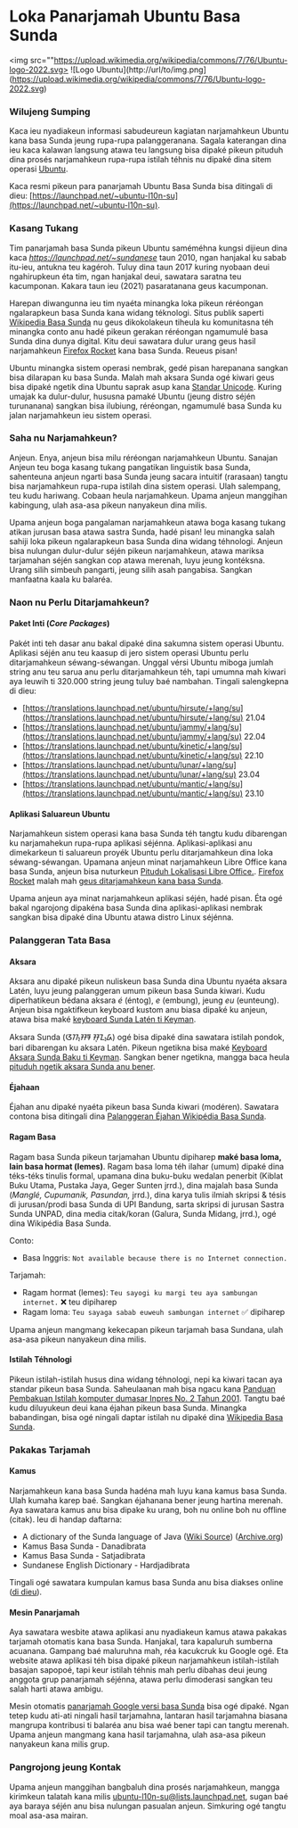 # Loka Panarjamah Ubuntu Basa Sunda
<img src=""https://upload.wikimedia.org/wikipedia/commons/7/76/Ubuntu-logo-2022.svg>
![Logo Ubuntu](http://url/to/img.png](https://upload.wikimedia.org/wikipedia/commons/7/76/Ubuntu-logo-2022.svg)

### Wilujeng Sumping
Kaca ieu nyadiakeun informasi sabudeureun kagiatan narjamahkeun Ubuntu kana basa Sunda jeung rupa-rupa palanggeranana. Sagala katerangan dina ieu kaca kalawan langsung atawa teu langsung bisa dipaké pikeun pituduh dina prosés narjamahkeun rupa-rupa istilah téhnis nu dipaké dina sitem operasi [Ubuntu](https://ubuntu.com/). 

Kaca resmi pikeun para panarjamah Ubuntu Basa Sunda bisa ditingali di dieu: [https://launchpad.net/~ubuntu-l10n-su](https://launchpad.net/~ubuntu-l10n-su). 

### Kasang Tukang
Tim panarjamah basa Sunda pikeun Ubuntu saméméhna kungsi dijieun dina kaca _https://launchpad.net/~sundanese_ taun 2010, ngan hanjakal ku sabab itu-ieu, antukna teu kagéroh. Tuluy dina taun 2017 kuring nyobaan deui ngahirupkeun éta tim, ngan hanjakal deui, sawatara saratna teu kacumponan. Kakara taun ieu (2021) pasaratanana geus kacumponan. 

Harepan diwangunna ieu tim nyaéta minangka loka pikeun réréongan ngalarapkeun basa Sunda kana widang téknologi. Situs publik saperti [Wikipedia Basa Sunda](https://su.wikipedia.org) nu geus dikokolakeun tiheula ku komunitasna téh minangka conto anu hadé pikeun gerakan réréongan ngamumulé basa Sunda dina dunya digital. Kitu deui sawatara dulur urang geus hasil narjamahkeun [Firefox Rocket](https://mozilla.or.id/2018/08/13/firefox-rocket-to-be-soon-available-in-javanese-and-sundanese/) kana basa Sunda. Reueus pisan! 

Ubuntu minangka sistem operasi nembrak, gedé pisan harepanana sangkan bisa dilarapan ku basa Sunda. Malah mah aksara Sunda ogé kiwari geus bisa dipaké ngetik dina Ubuntu saprak asup kana [Standar Unicode](https://www.unicode.org/charts/PDF/U1B80.pdf). Kuring umajak ka dulur-dulur, hususna pamaké Ubuntu (jeung distro séjén turunanana) sangkan bisa ilubiung, réréongan, ngamumulé basa Sunda ku jalan narjamahkeun ieu sistem operasi.  

### Saha nu Narjamahkeun?
Anjeun. Enya, anjeun bisa milu réréongan narjamahkeun Ubuntu. Sanajan Anjeun teu boga kasang tukang pangatikan linguistik basa Sunda, sahenteuna anjeun ngarti basa Sunda jeung sacara intuitif (rarasaan) tangtu bisa narjamahkeun rupa-rupa istilah dina sistem operasi. Ulah salempang, teu kudu hariwang. Cobaan heula narjamahkeun. Upama anjeun manggihan kabingung, ulah asa-asa pikeun nanyakeun dina milis. 

Upama anjeun boga pangalaman narjamahkeun atawa boga kasang tukang atikan jurusan basa atawa sastra Sunda, hadé pisan! Ieu minangka salah sahiji loka pikeun ngalarapkeun basa Sunda dina widang téhnologi. Anjeun bisa nulungan dulur-dulur séjén pikeun narjamahkeun, atawa mariksa tarjamahan séjén sangkan cop atawa merenah, luyu jeung kontéksna. Urang silih simbeuh pangarti, jeung silih asah pangabisa. Sangkan manfaatna kaala ku balaréa. 

### Naon nu Perlu Ditarjamahkeun?
#### Paket Inti (_Core Packages_)
Pakét inti teh dasar anu bakal dipaké dina sakumna sistem operasi Ubuntu. Aplikasi séjén anu teu kaasup di jero sistem operasi Ubuntu perlu ditarjamahkeun séwang-séwangan. Unggal vérsi Ubuntu miboga jumlah string anu teu sarua anu perlu ditarjamahkeun téh, tapi umumna mah kiwari aya leuwih ti 320.000 string jeung tuluy baé nambahan. Tingali salengkepna di dieu: 
* [https://translations.launchpad.net/ubuntu/hirsute/+lang/su](https://translations.launchpad.net/ubuntu/hirsute/+lang/su) 21.04
* [https://translations.launchpad.net/ubuntu/jammy/+lang/su](https://translations.launchpad.net/ubuntu/jammy/+lang/su) 22.04
* [https://translations.launchpad.net/ubuntu/kinetic/+lang/su](https://translations.launchpad.net/ubuntu/kinetic/+lang/su) 22.10
* [https://translations.launchpad.net/ubuntu/lunar/+lang/su](https://translations.launchpad.net/ubuntu/lunar/+lang/su) 23.04
* [https://translations.launchpad.net/ubuntu/mantic/+lang/su](https://translations.launchpad.net/ubuntu/mantic/+lang/su) 23.10

#### Aplikasi Saluareun Ubuntu
Narjamahkeun sistem operasi kana basa Sunda téh tangtu kudu dibarengan ku narjamahekun rupa-rupa aplikasi séjénna. Aplikasi-aplikasi anu dimekarkeun ti saluareun proyék Ubuntu perlu ditarjamahkeun dina loka séwang-séwangan. Upamana anjeun minat narjamahkeun Libre Office kana basa Sunda, anjeun bisa nuturkeun [Pituduh Lokalisasi Libre Office.](https://wiki.documentfoundation.org/LibreOffice_Localization_Guide/Adding_a_New_Language_or_Locale). [Firefox Rocket](https://www.mozilla.org/en-US/firefox/new/) malah mah [geus ditarjamahkeun kana basa Sunda](https://mozilla.or.id/2018/08/13/firefox-rocket-to-be-soon-available-in-javanese-and-sundanese/). 

Upama anjeun aya minat narjamahkeun aplikasi séjén, hadé pisan. Éta ogé bakal ngarojong dipakéna basa Sunda dina aplikasi-aplikasi nembrak sangkan bisa dipaké dina Ubuntu atawa distro Linux séjénna. 

### Palanggeran Tata Basa

#### Aksara 
Aksara anu dipaké pikeun nuliskeun basa Sunda dina Ubuntu nyaéta aksara Latén, luyu jeung palanggeran umum pikeun basa Sunda kiwari. Kudu diperhatikeun bédana aksara _é_ (éntog), _e_ (embung), jeung _eu_ (eunteung). Anjeun bisa ngaktifkeun keyboard kustom anu biasa dipaké ku anjeun, atawa bisa maké [keyboard Sunda Latén ti Keyman](https://keyman.com/keyboards/sundanese_latin). 

Aksara Sunda (ᮃᮊ᮪ᮞᮛ ᮞᮥᮔ᮪ᮓ) ogé bisa dipaké dina sawatara istilah pondok, bari dibarengan ku aksara Latén. Pikeun ngetikna bisa maké [Keyboard Aksara Sunda Baku ti Keyman](https://keyman.com/keyboards/sundanese). Sangkan bener ngetikna, mangga baca heula [pituduh ngetik aksara Sunda anu bener](https://www.kairaga.com/2015/03/13/cara-menulis-mengetik-aksara-sunda-yang-benar/).

#### Éjahaan
Éjahan anu dipaké nyaéta pikeun basa Sunda kiwari (modéren). Sawatara contona bisa ditingali dina [Palanggeran Éjahan Wikipédia Basa Sunda](https://su.wikipedia.org/wiki/Wikipedia:Palanggeran_%C3%A9jahan_basa_Sunda).

#### Ragam Basa
Ragam basa Sunda pikeun tarjamahan Ubuntu dipiharep **maké basa loma, lain basa hormat (lemes)**. Ragam basa loma téh ilahar (umum) dipaké dina téks-téks tinulis formal, upamana dina buku-buku wedalan penerbit (Kiblat Buku Utama, Pustaka Jaya, Geger Sunten jrrd.), dina majalah basa Sunda (_Manglé, Cupumanik, Pasundan,_ jrrd.), dina karya tulis ilmiah skripsi & tésis di jurusan/prodi basa Sunda di UPI Bandung, sarta skripsi di jurusan Sastra Sunda UNPAD, dina media citak/koran (Galura, Sunda Midang, jrrd.), ogé dina Wikipédia Basa Sunda. 

Conto: 
* Basa Inggris: `Not available because there is no Internet connection.`

Tarjamah:
* Ragam hormat (lemes): `Teu sayogi ku margi teu aya sambungan internet.` ❌ teu dipiharep
* Ragam loma: `Teu sayaga sabab euweuh sambungan internet` ✅  dipiharep

Upama anjeun mangmang kekecapan pikeun tarjamah basa Sundana, ulah asa-asa pikeun nanyakeun dina milis.

#### Istilah Téhnologi
Pikeun istilah-istilah husus dina widang téhnologi, nepi ka kiwari tacan aya standar pikeun basa Sunda. Saheulaanan mah bisa ngacu kana [Panduan Pembakuan Istilah komputer dumasar Inpres No. 2 Tahun 2001](https://id.wikisource.org/wiki/Panduan_Pembakuan_Istilah,_Pelaksanaan_Instruksi_Presiden_Nomor_2_Tahun_2001_Tentang_Penggunaan_Komputer_Dengan_Aplikasi_Komputer_Berbahasa_Indonesia). Tangtu baé kudu diluyukeun deui kana éjahan pikeun basa Sunda. Minangka babandingan, bisa ogé ningali daptar istilah nu dipaké dina [Wikipedia Basa Sunda](https://su.wikipedia.org/wiki/Wikipedia:Daptar_Istilah). 

### Pakakas Tarjamah
#### Kamus
Narjamahkeun kana basa Sunda hadéna mah luyu kana kamus basa Sunda. Ulah kumaha karep baé. Sangkan éjahanana bener jeung hartina merenah. Aya sawatara kamus anu bisa dipake ku urang, boh nu online boh nu offline (citak). Ieu di handap daftarna:
* A dictionary of the Sunda language of Java ([Wiki Source](https://en.wikisource.org/wiki/A_Dictionary_of_the_Sunda_language)) ([Archive.org](https://archive.org/details/sundanesedictgoog2))
* Kamus Basa Sunda - Danadibrata 
* Kamus Basa Sunda - Satjadibrata 
* Sundanese English Dictionary - Hardjadibrata

Tingali ogé sawatara kumpulan kamus basa Sunda anu bisa diakses online ([di dieu](https://inurwansah.my.id/kamus-sunda/)).

#### Mesin Panarjamah
Aya sawatara wesbite atawa aplikasi anu nyadiakeun kamus atawa pakakas tarjamah otomatis kana basa Sunda. Hanjakal, tara kapaluruh sumberna acuanana. Gampang baé maluruhna mah, réa kacukcruk ku Google ogé. Eta website atawa aplikasi téh bisa dipaké pikeun narjamahkeun istilah-istilah basajan sapopoé, tapi keur istilah téhnis mah perlu dibahas deui jeung anggota grup panarjamah séjénna, atawa perlu dimoderasi sangkan teu salah harti atawa ambigu. 

Mesin otomatis [panarjamah Google versi basa Sunda](https://translate.google.com/?hl=su&sl=en&tl=su&op=translate) bisa ogé dipaké. Ngan tetep kudu ati-ati ningali hasil tarjamahna, lantaran hasil tarjamahna biasana mangrupa kontribusi ti balaréa anu bisa waé bener tapi can tangtu merenah. Upama anjeun mangmang kana hasil tarjamahna, ulah asa-asa pikeun nanyakeun kana milis grup. 

### Pangrojong jeung Kontak
Upama anjeun manggihan bangbaluh dina prosés narjamahkeun, mangga kirimkeun talatah kana milis [ubuntu-l10n-su@lists.launchpad.net](ubuntu-l10n-su@lists.launchpad.net), sugan baé aya baraya séjén anu bisa nulungan pasualan anjeun. Simkuring ogé tangtu moal asa-asa mairan. 
